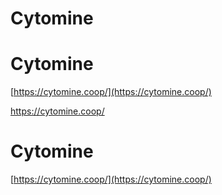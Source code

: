 # Cytomine



# Cytomine

[https://cytomine.coop/](https://cytomine.coop/)

https://cytomine.coop/

# Cytomine

[https://cytomine.coop/](https://cytomine.coop/)

